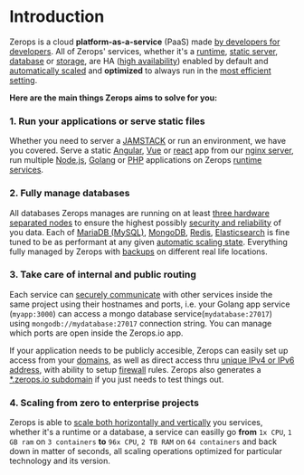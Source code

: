 # Introduction

Zerops is a cloud **platform-as-a-service** (PaaS) made [by developers for developers](/documents/overview/made-for-developers). All of Zerops' services, whether it's a [runtime](), [static server](), [database]() or [storage](), are HA ([high availability]()) enabled by default and [automatically scaled]() and **optimized** to always run in the [most efficient setting]().

**Here are the main things Zerops aims to solve for you:**

### 1. Run your applications or serve static files

Whether you need to server a [JAMSTACK]() or run an environment, we have you covered. Serve a static [Angular](), [Vue]() or [react]() app from our [nginx server](), run multiple [Node.js](), [Golang]() or [PHP]() applications on Zerops [runtime services]().


### 2. Fully manage databases

All databases Zerops manages are running on at least [three hardware separated nodes]() to ensure the highest possibly [security and reliability]() of you data. Each of [MariaDB (MySQL)](), [MongoDB](), [Redis](), [Elasticsearch]() is fine tuned to be as performant at any given [automatic scaling state](). Everything fully managed by Zerops with [backups]() on different real life locations.

### 3. Take care of internal and public routing

Each service can [securely communicate]() with other services inside the same project using their hostnames and ports, i.e. your Golang app service (`myapp:3000`) can access a mongo database service(`mydatabase:27017`) using `mongodb://mydatabase:27017` connection string. You can manage which ports are open inside the Zerops.io app.

If your application needs to be publicly accesible, Zerops can easily set up access from your [domains](), as well as direct access thru [unique IPv4 or IPv6 address](), with ability to setup [firewall]() rules. Zerops also generates a [*.zerops.io subdomain]() if you just needs to test things out.

### 4. Scaling from zero to enterprise projects

Zerops is able to [scale both horizontally and vertically]() you services, whether it's a runtime or a database, a service can easilly go **from** `1x CPU`, `1 GB ram` on `3 containers` **to** `96x CPU`, `2 TB RAM` on `64 containers` and back down in matter of seconds, all scaling operations optimized for particular technology and its version.
